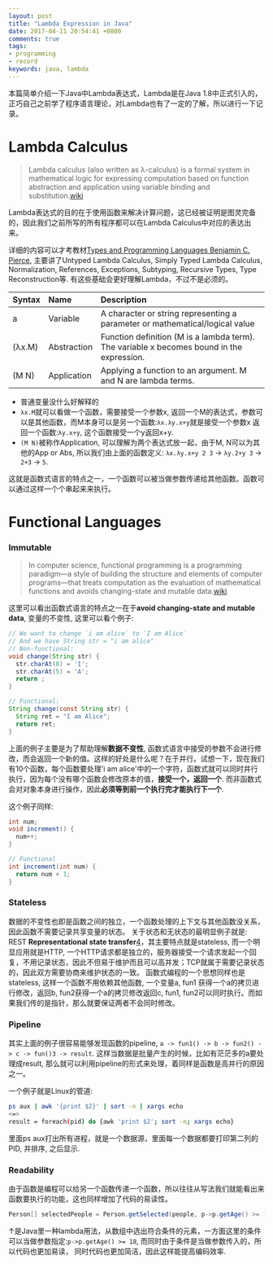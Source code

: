 ```yaml
---
layout: post
title: "Lambda Expression in Java"
date: 2017-04-11 20:54:41 +0800
comments: true
tags: 
- programming
- record
keywords: java, lambda
---
```


本篇简单介绍一下Java中Lambda表达式，Lambda是在Java 1.8中正式引入的，正巧自己之前学了程序语言理论，对Lambda也有了一定的了解，所以进行一下记录。

# Lambda Calculus

> Lambda calculus (also written as λ-calculus) is a formal system in mathematical logic for expressing computation based on function abstraction and application using variable binding and substitution.[wiki][1]

Lambda表达式的目的在于使用函数来解决计算问题，这已经被证明是图灵完备的，因此我们之前所写的所有程序都可以在Lambda Calculus中对应的表达出来。

详细的内容可以才考教材[Types and Programming Languages Benjamin C. Pierce][2], 主要讲了Untyped Lambda Calculus, Simply Typed Lambda Calculus, Normalization, References, Exceptions, Subtyping, Recursive Types, Type Reconstruction等. 有这些基础会更好理解Lambda，不过不是必须的。

|Syntax|Name|Description|
|:---|:---|:---|
|a|Variable|A character or string representing a parameter or mathematical/logical value|
|(λx.M)|Abstraction|Function definition (M is a lambda term). The variable x becomes bound in the expression.|
|(M N)|Application|Applying a function to an argument. M and N are lambda terms.|

* 普通变量没什么好解释的
* `λx.M`就可以看做一个函数，需要接受一个参数x, 返回一个M的表达式，参数可以是其他函数，而M本身可以是另一个函数:`λx.λy.x+y`就是接受一个参数x 返回一个函数:`λy.x+y`, 这个函数接受一个y返回x+y.
* `(M N)`被称作Application, 可以理解为两个表达式放一起，由于M, N可以为其他的App or Abs, 所以我们由上面的函数定义: `λx.λy.x+y 2 3` -> `λy.2+y 3` -> `2+3` -> `5`.

这就是函数式语言的特点之一，一个函数可以被当做参数传递给其他函数。函数可以通过这样一个个串起来来执行。

# Functional Languages

### Immutable

> In computer science, functional programming is a programming paradigm—a style of building the structure and elements of computer programs—that treats computation as the evaluation of mathematical functions and avoids changing-state and mutable data.[wiki][3]

这里可以看出函数式语言的特点之一在于**avoid changing-state and mutable data**, 变量的不变性, 这里可以看个例子:

```java
// We want to change `i am alice` to `I am Alice`
// And we have String str = "i am alice"
// Non-functional:
void change(String str) {
  str.charAt(0) = 'I';
  str.charAt(5) = 'A';
  return ;
}

// Functional:
String change(const String str) {
  String ret = "I am Alice";
  return ret;
}
```

上面的例子主要是为了帮助理解**数据不变性**, 函数式语言中接受的参数不会进行修改，而会返回一个新的值。这样的好处是什么呢？在于并行。试想一下，现在我们有10个函数，每个函数要处理'i am alice'中的一个字符，函数式就可以同时并行执行，因为每个没有哪个函数会修改原本的值，**接受一个，返回一个**. 而非函数式会对对象本身进行操作，因此**必须等到前一个执行完才能执行下一个**. 

这个例子同样:

```java
int num;
void increment() {
  num++;
}

// Functional 
int increment(int num) {
  return num + 1;
}
```

### Stateless

数据的不变性也即是函数之间的独立，一个函数处理的上下文与其他函数没关系，因此函数不需要记录共享变量的状态。 关于状态和无状态的最明显例子就是: REST **Representational state transfer**[4]，其主要特点就是stateless, 而一个明显应用就是HTTP, 一个HTTP请求都是独立的，服务器接受一个请求发起一个回复，不用记录状态，因此不但易于维护而且可以高并发；TCP就属于需要记录状态的，因此双方需要协商来维护状态的一致。 函数式编程的一个思想同样也是stateless, 这样一个函数不用依赖其他函数, 一个变量a, fun1 获得一个a的拷贝进行修改，返回b, fun2获得一个a的拷贝修改返回c, fun1, fun2可以同时执行。而如果我们传的是指针，那么就要保证两者不会同时修改。

### Pipeline

其实上面的例子很容易能够发现函数的pipeline, `a -> fun1() -> b -> fun2() -> c -> fun()3 -> result`. 这样当数据是批量产生的时候，比如有茫茫多的a要处理成result,
那么就可以利用pipeline的形式来处理，着同样是函数是高并行的原因之一。

一个例子就是Linux的管道:

```sh
ps aux | awk '{print $2}' | sort -n | xargs echo
<=>
result = foreach(pid) do {awk 'print $2'; sort -n; xargs echo}
```

里面ps aux打出所有进程，就是一个数据源，里面每一个数据都要打印第二列的PID, 并排序, 之后显示. 

### Readability

由于函数是编程可以给另一个函数传递一个函数，所以往往从写法我们就能看出来函数要执行的功能，这也同样增加了代码的易读性。

```java
Person[] selectedPeople = Person.getSelected(people, p->p.getAge() >= 18);
```

↑是Java里一种lambda用法，从数组中选出符合条件的元素，一方面这里的条件可以当做参数指定:`p->p.getAge() >= 18`, 而同时由于条件是当做参数传入的，所以代码也更加易读，
同时代码也更加简洁，因此这样能提高编码效率.












[1]: https://en.wikipedia.org/wiki/Lambda_calculus
[2]: http://www.cis.upenn.edu/~bcpierce/tapl/
[3]: https://en.wikipedia.org/wiki/Functional_programming
[4]: https://en.wikipedia.org/wiki/Representational_state_transfer
